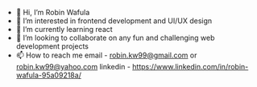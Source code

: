 - 👋 Hi, I’m Robin Wafula
- 👀 I’m interested in frontend development and UI/UX design
- 🌱 I’m currently learning react
- 💞️ I’m looking to collaborate on any fun and challenging web development projects
- 📫 How to reach me email - robin.kw99@gmail.com or robin.kw99@yahoo.com
                     linkedin - https://www.linkedin.com/in/robin-wafula-95a09218a/

<!---
Robby-apt/Robby-apt is a ✨ special ✨ repository because its `README.md` (this file) appears on your GitHub profile.
You can click the Preview link to take a look at your changes.
--->
